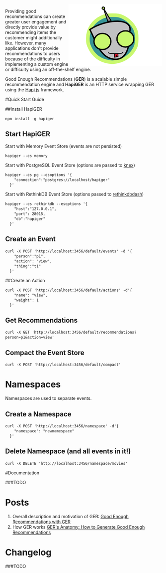 <img src="./assets/hapiger300x200.png" align="right" alt="HapiGER logo" />

Providing good recommendations can create greater user engagement and directly provide value by recommending items the customer might additionally like. However, many applications don't provide recommendations to users because of the difficulty in implementing a custom engine or difficulty using an off-the-shelf engine.

Good Enough Recommendations (**GER**) is a scalable simple recommendation engine and **HapiGER** is an HTTP service wrapping GER using the [Hapi.js](http://hapijs.org) framework.

#Quick Start Guide

##Install HapiGER

```
npm install -g hapiger
```

## Start HapiGER

Start with Memory Event Store (events are not persisted)

```
hapiger --es memory
```

Start with PostgreSQL Event Store (options are passed to [knex](http://knexjs.org/))

```
hapiger --es pg --esoptions '{
    "connection":"postgres://localhost/hapiger"
  }'  
```

Start with RethinkDB Event Store (options passed to [rethinkdbdash](https://github.com/neumino/rethinkdbdash))

```
hapiger --es rethinkdb --esoptions '{
    "host":"127.0.0.1",
    "port": 28015,
    "db":"hapiger"
  }'
```


## Create an Event

```
curl -X POST 'http://localhost:3456/default/events' -d '{
    "person":"p1", 
    "action": "view", 
    "thing":"t1"
  }'  
```

##Create an Action

```
curl -X POST 'http://localhost:3456/default/actions' -d'{
    "name": "view", 
    "weight": 1
  }'
```

## Get Recommendations

```
curl -X GET 'http://localhost:3456/default/recommendations?person=p1&action=view'
```

## Compact the Event Store

```
curl -X POST 'http://localhost:3456/default/compact'
```

# Namespaces

Namespaces are used to separate events.

## Create a Namespace

```
curl -X POST 'http://localhost:3456/namespace' -d'{
    "namespace": "newnamespace"
  }'  
```

## Delete Namespace (and all events in it!)

```
curl -X DELETE 'http://localhost:3456/namespace/movies'
```

#Documentation

###TODO

# Posts
1. Overall description and motivation of GER: [Good Enough Recommendations with GER](http://maori.geek.nz/post/good_enough_recomendations_with_ger)
2. How GER works [GER's Anatomy: How to Generate Good Enough Recommendations](http://www.maori.geek.nz/post/how_ger_generates_recommendations_the_anatomy_of_a_recommendations_engine)

# Changelog

###TODO
